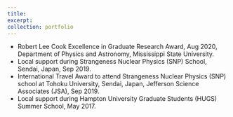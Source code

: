 ```yaml
---
title:
excerpt: 
collection: portfolio
---
```


* Robert Lee Cook Excellence in Graduate Research Award, Aug 2020, Department of Physics and Astronomy, Mississippi State University.
* Local support during Strangeness Nuclear Physics (SNP) School, Sendai, Japan, Sep 2019.
* International Travel Award to attend Strangeness Nuclear Physics (SNP) school at Tohoku University, Sendai, Japan, Jefferson Science Associates (JSA), Sep 2019.
* Local support during Hampton University Graduate Students (HUGS) Summer School, May 2017.

